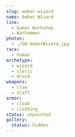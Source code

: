 ```yaml
---
slug: amber-wizard
name: Amber Wizard
line:
  - Games Workshop
  - Warhammer
photos:
  - ./GW-AmberWizard.jpg
race:
  - human
archetype:
  - wizard
  - cleric
  - druid
weapons:
  - claw
  - staff
armor:
  - cloak
  - clothing
status: unpainted
gallery:
  status: hidden
---
```

